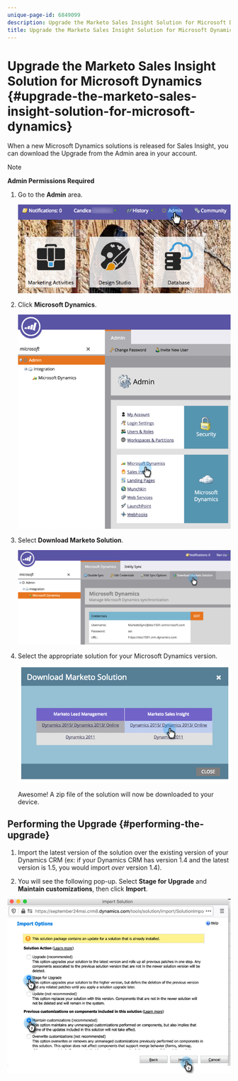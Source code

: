 ```yaml
---
unique-page-id: 6849099
description: Upgrade the Marketo Sales Insight Solution for Microsoft Dynamics - Marketo Docs - Product Documentation
title: Upgrade the Marketo Sales Insight Solution for Microsoft Dynamics
---
```


# Upgrade the Marketo Sales Insight Solution for Microsoft Dynamics {#upgrade-the-marketo-sales-insight-solution-for-microsoft-dynamics}

When a new Microsoft Dynamics solutions is released for Sales Insight, you can download the Upgrade from the Admin area in your account.

>[!NOTE]
>
>**Admin Permissions Required**

1. Go to the **Admin** area.

   ![](assets/mainnavhand.png)

1. Click **Microsoft Dynamics**.

   ![](assets/image2015-3-16-10-3a51-3a25.png)

1. Select **Download Marketo Solution**.

   ![](assets/image2015-3-16-10-3a52-3a1.png)

1. Select the appropriate solution for your Microsoft Dynamics version.

   ![](assets/image2015-3-16-16-3a29-3a32.png)

   Awesome! A zip file of the solution will now be downloaded to your device.

## Performing the Upgrade {#performing-the-upgrade}

1. Import the latest version of the solution over the existing version of your Dynamics CRM (ex: if your Dynamics CRM has version 1.4 and the latest version is 1.5, you would import _over_ version 1.4).

2. You will see the following pop-up. Select **Stage for Upgrade** and **Maintain customizations**, then click **Import**.

![](assets/upgrade-the-marketo-sales-insight-solution-for-microsoft-dynamics-5.png)
